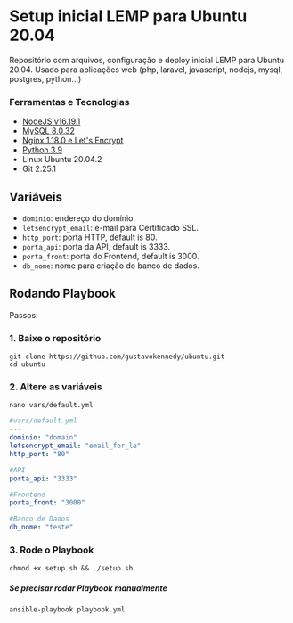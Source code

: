 # Setup inicial LEMP para Ubuntu 20.04
Repositório com arquivos, configuração e deploy inicial LEMP para Ubuntu 20.04. Usado para aplicações web (php, laravel, javascript, nodejs, mysql, postgres, python...)

### Ferramentas e Tecnologias

 - [NodeJS v16.19.1](https://www.digitalocean.com/community/tutorials/how-to-install-node-js-on-ubuntu-20-04)
 - [MySQL 8.0.32](https://www.digitalocean.com/community/tutorials/how-to-install-linux-nginx-mysql-php-lemp-stack-on-ubuntu-20-04)
 - [Nginx 1.18.0 e Let's Encrypt](https://www.digitalocean.com/community/tutorials/how-to-install-linux-nginx-mysql-php-lemp-stack-on-ubuntu-20-04)
 - [Python 3.9](https://linuxize.com/post/how-to-install-python-3-9-on-ubuntu-20-04/)
 - Linux Ubuntu 20.04.2
 - Git 2.25.1

## Variáveis

- `dominio`: endereço do domínio.
- `letsencrypt_email`: e-mail para Certificado SSL.
- `http_port`: porta HTTP, default is 80.
- `porta_api`: porta da API, default is 3333.
- `porta_front`: porta do Frontend, default is 3000.
- `db_nome`: nome para criação do banco de dados.

## Rodando Playbook

Passos:

### 1. Baixe o repositório
```shell
git clone https://github.com/gustavokennedy/ubuntu.git
cd ubuntu
```

### 2. Altere as variáveis

```shell
nano vars/default.yml
```

```yml
#vars/default.yml
---
dominio: "domain"
letsencrypt_email: "email_for_le"
http_port: "80"

#API
porta_api: "3333"

#Frontend
porta_front: "3000"

#Banco de Dados
db_nome: "teste"
```

### 3. Rode o Playbook

```shell
chmod +x setup.sh && ./setup.sh
```

##### Se precisar rodar Playbook manualmente

```shell
ansible-playbook playbook.yml
```

